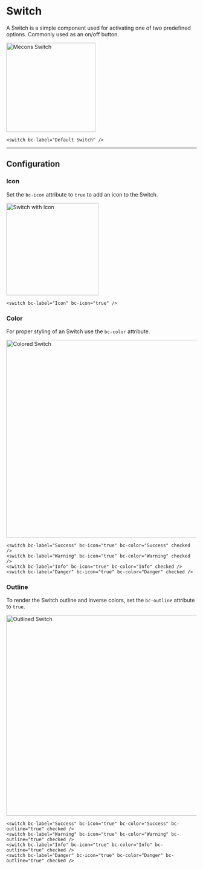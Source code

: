 # Switch

A Switch is a simple component used for activating one of two predefined options. Commonly used as an on/off button.

<img src="/images/switch_01.png" width="236" alt="Mecons Switch">

```markup
<switch bc-label="Default Switch" />
```

---

## Configuration

### Icon

Set the `bc-icon` attribute to `true` to add an icon to the Switch.

<img src="/images/switch_02.png" width="244" alt="Switch with Icon">

```markup
<switch bc-label="Icon" bc-icon="true" />
```

### Color

For proper styling of an Switch use the `bc-color` attribute.

<img src="/images/switch_03.png" width="523" alt="Colored Switch">

```markup
<switch bc-label="Success" bc-icon="true" bc-color="Success" checked />
<switch bc-label="Warning" bc-icon="true" bc-color="Warning" checked />
<switch bc-label="Info" bc-icon="true" bc-color="Info" checked />
<switch bc-label="Danger" bc-icon="true" bc-color="Danger" checked />
```

### Outline

To render the Switch outline and inverse colors, set the `bc-outline` attribute to `true`.

<img src="/images/switch_04.png" width="531" alt="Outlined Switch">

```markup
<switch bc-label="Success" bc-icon="true" bc-color="Success" bc-outline="true" checked />
<switch bc-label="Warning" bc-icon="true" bc-color="Warning" bc-outline="true" checked />
<switch bc-label="Info" bc-icon="true" bc-color="Info" bc-outline="true" checked />
<switch bc-label="Danger" bc-icon="true" bc-color="Danger" bc-outline="true" checked />
```